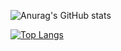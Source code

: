 
![Anurag's GitHub stats](https://github-readme-stats.vercel.app/api?username=zt07&show_icons=true&theme=dracula)

[![Top Langs](https://github-readme-stats.vercel.app/api/top-langs/?username=zt07&layout=compact%theme=dracula)](https://github.com/zt07/github-readme-stats)
